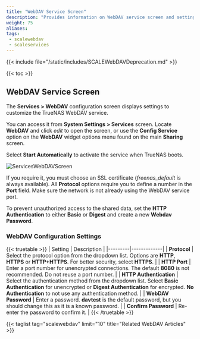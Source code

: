 ```yaml
---
title: "WebDAV Service Screen"
description: "Provides information on WebDAV service screen and settings."
weight: 75
aliases:
tags:
 - scalewebdav
 - scaleservices
---
```


{{< include file="/static/includes/SCALEWebDAVDeprecation.md" >}}

{{< toc >}}

## WebDAV Service Screen
The **Services > WebDAV** configuration screen displays settings to customize the TrueNAS WebDAV service.

You can access it from **System Settings > Services** screen. Locate **WebDAV** and click <i class="material-icons" aria-hidden="true" title="Configure">edit</i> to open the screen, or use the **Config Service** option on the **WebDAV** widget options menu found on the main **Sharing** screen.

Select **Start Automatically** to activate the service when TrueNAS boots.

![ServicesWebDAVScreen](/images/SCALE/22.02/ServicesWebDAVScreen.png "WebDAV Service Options")

If you require it, you must choose an SSL certificate (*freenas_default* is always available).
All **Protocol** options require you to define a number in the **Port** field.
Make sure the network is not already using the WebDAV service port.

To prevent unauthorized access to the shared data, set the **HTTP Authentication** to either **Basic** or **Digest** and create a new **Webdav Password**.

### WebDAV Configuration Settings

{{< truetable >}}
| Setting | Description |
|---------|-------------|
| **Protocol** | Select the protocol option from the dropdown list. Options are **HTTP**, **HTTPS** or **HTTP+HTTPS**. For better security, select **HTTPS**. |
| **HTTP Port** | Enter a port number for unencrypted connections. The default **8080** is not recommended. Do not reuse a port number. |
| **HTTP Authentication** | Select the authentication method from the dropdown list. Select **Basic Authentication** for unencrypted or **Digest Authentication** for encrypted. **No Authentication** to not use any authentication method. |
| **WebDAV Password** | Enter a password. **davtest** is the default password, but you should change this as it is a known password. |
| **Confirm Password** | Re-enter the password to confirm it. |
{{< /truetable >}}

{{< taglist tag="scalewebdav" limit="10" title="Related WebDAV Articles" >}}
